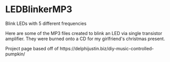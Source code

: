 # LEDBlinkerMP3
Blink LEDs with 5 different frequencies
<p>
Here are some of the MP3 files created to blink
an LED via single transistor amplifier. They were
burned onto a CD for my girlfriend's christmas
present.
</p>
Project page based off of https://delphijustin.biz/diy-music-controlled-pumpkin/
